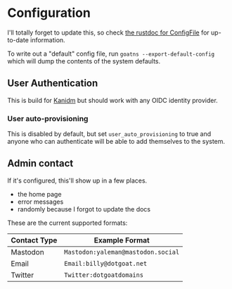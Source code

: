 # Configuration

I'll totally forget to update this, so check
[the rustdoc for ConfigFile](https://goatns.dotgoat.net/rustdoc/goatns/config/struct.ConfigFile.html)
for up-to-date information.

To write out a "default" config file, run `goatns --export-default-config` which will dump the
contents of the system defaults.

## User Authentication

This is build for [Kanidm](https://kanidm.com) but should work with any OIDC identity provider.

### User auto-provisioning

This is disabled by default, but set `user_auto_provisioning` to true and anyone who can
authenticate will be able to add themselves to the system.

## Admin contact

If it's configured, this'll show up in a few places.

- the home page
- error messages
- randomly because I forgot to update the docs

These are the current supported formats:

| Contact Type | Example Format                     |
| ------------ | ---------------------------------- |
| Mastodon     | `Mastodon:yaleman@mastodon.social` |
| Email        | `Email:billy@dotgoat.net`          |
| Twitter      | `Twitter:dotgoatdomains`           |
